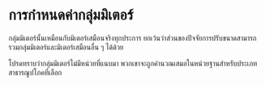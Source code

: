 # การกำหนดค่ากลุ่มมิเตอร์

กลุ่มมิเตอร์นั้นเหมือนกับมิเตอร์เสมือนจริงทุกประการ ยกเว้นว่าส่วนของปัจจัยการปรับขนาดสามารถรวมกลุ่มมิเตอร์และมิเตอร์เสมือนอื่น ๆ ได้ด้วย

โปรดทราบว่ากลุ่มมิเตอร์ไม่มีหน่วยที่แนบมา พวกเขาจะถูกคำนวณเสมอในหน่วยฐานสำหรับประเภทสาธารณูปโภคที่เลือก